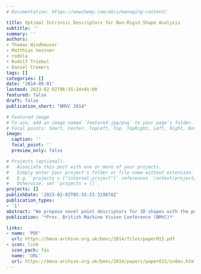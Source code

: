 ```yaml
---
# Documentation: https://wowchemy.com/docs/managing-content/

title: Optimal Intrinsic Descriptors for Non-Rigid Shape Analysis
subtitle: ''
summary: ''
authors:
- Thomas Windheuser
- Matthias Vestner
- rodola
- Rudolf Triebel
- Daniel Cremers
tags: []
categories: []
date: '2014-09-01'
lastmod: 2023-02-02T06:55:24+01:00
featured: false
draft: false
publication_short: "BMVC 2014"

# Featured image
# To use, add an image named `featured.jpg/png` to your page's folder.
# Focal points: Smart, Center, TopLeft, Top, TopRight, Left, Right, BottomLeft, Bottom, BottomRight.
image:
  caption: ''
  focal_point: ''
  preview_only: false

# Projects (optional).
#   Associate this post with one or more of your projects.
#   Simply enter your project's folder or file name without extension.
#   E.g. `projects = ["internal-project"]` references `content/project/deep-learning/index.md`.
#   Otherwise, set `projects = []`.
projects: []
publishDate: '2023-02-02T05:55:23.319878Z'
publication_types:
- '1'
abstract: "We propose novel point descriptors for 3D shapes with the potential to match two shapes of the same object under natural deformations. These deformations are more general than the often assumed isometries, and we use labeled training data to learn optimal descriptors for such cases. Furthermore, instead of explicitly defining the descriptor, we introduce new Mercer kernels, for which we formally show that their corresponding feature space mapping is a generalization of either the Heat Kernel Signature or the Wave Kernel Signature. We show that the proposed descriptors are guaranteed to be at least as precise as any Heat Kernel Signature or Wave Kernel Signature of any parameterization. In experiments, we show that our implicitly defined, infinite-dimensional descriptors can better deal with slightly non-isometric deformations than state-of-the-art methods."
publication: '*Proc. British Machine Vision Conference (BMVC)*'

links:
- name: 'PDF'
  url: https://bmva-archive.org.uk/bmvc/2014/files/paper015.pdf
- icon: link
  icon_pack: fas
  name: 'URL'
  url: https://bmva-archive.org.uk/bmvc/2014/papers/paper015/index.html
---
```

